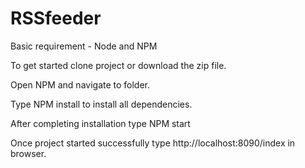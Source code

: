 # RSSfeeder

Basic requirement - Node and NPM

To get started clone project or download the zip file.

Open NPM and navigate to folder.

Type NPM install to install all dependencies.

After completing installation type NPM start

Once project started successfully type http://localhost:8090/index in browser.

